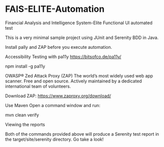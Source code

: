 # FAIS-ELITE-Automation
Financial Analysis and Intelligence System-Elite Functional UI automated test

This is a very minimal sample project using JUnit and Serenity BDD in Java.

Install pally and ZAP before you execute automation. 

Accessibility Testing with pa11y
https://bitsofco.de/pa11y/

npm install -g pa11y

OWASP® Zed Attack Proxy (ZAP)
The world’s most widely used web app scanner. Free and open source. 
Actively maintained by a dedicated international team of volunteers.

Download ZAP:
https://www.zaproxy.org/download/


Use Maven
Open a command window and run:

mvn clean verify

Viewing the reports

Both of the commands provided above will produce a Serenity test report in the target/site/serenity directory. Go take a look!


